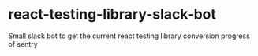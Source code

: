 # react-testing-library-slack-bot
Small slack bot to get the current react testing library conversion progress of sentry

